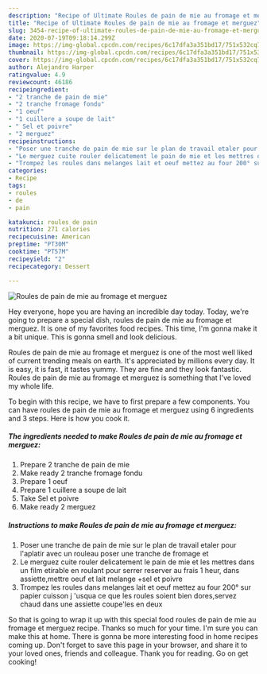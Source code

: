 ```yaml
---
description: "Recipe of Ultimate Roules de pain de mie au fromage et merguez"
title: "Recipe of Ultimate Roules de pain de mie au fromage et merguez"
slug: 3454-recipe-of-ultimate-roules-de-pain-de-mie-au-fromage-et-merguez
date: 2020-07-19T09:18:14.299Z
image: https://img-global.cpcdn.com/recipes/6c17dfa3a351bd17/751x532cq70/roules-de-pain-de-mie-au-fromage-et-merguez-photo-principale-de-la-recette.jpg
thumbnail: https://img-global.cpcdn.com/recipes/6c17dfa3a351bd17/751x532cq70/roules-de-pain-de-mie-au-fromage-et-merguez-photo-principale-de-la-recette.jpg
cover: https://img-global.cpcdn.com/recipes/6c17dfa3a351bd17/751x532cq70/roules-de-pain-de-mie-au-fromage-et-merguez-photo-principale-de-la-recette.jpg
author: Alejandro Harper
ratingvalue: 4.9
reviewcount: 46186
recipeingredient:
- "2 tranche de pain de mie"
- "2 tranche fromage fondu"
- "1 oeuf"
- "1 cuillere a soupe de lait"
- " Sel et poivre"
- "2 merguez"
recipeinstructions:
- "Poser une tranche de pain de mie sur le plan de travail etaler pour l&#39;aplatir avec un rouleau poser une tranche de fromage et"
- "Le merguez cuite rouler delicatement le pain de mie et les mettres dans un film etirable en roulant pour serrer reserver au frais 1 heur, dans assiette,mettre oeuf et lait melange +sel et poivre"
- "Trompez les roules dans melanges lait et oeuf mettez au four 200° sur papier cuisson j &#39;usqua ce que les roules soient bien dores,servez chaud dans une assiette coupe&#39;les en deux"
categories:
- Recipe
tags:
- roules
- de
- pain

katakunci: roules de pain 
nutrition: 271 calories
recipecuisine: American
preptime: "PT30M"
cooktime: "PT57M"
recipeyield: "2"
recipecategory: Dessert

---
```



![Roules de pain de mie au fromage et merguez](https://img-global.cpcdn.com/recipes/6c17dfa3a351bd17/751x532cq70/roules-de-pain-de-mie-au-fromage-et-merguez-photo-principale-de-la-recette.jpg)

Hey everyone, hope you are having an incredible day today. Today, we're going to prepare a special dish, roules de pain de mie au fromage et merguez. It is one of my favorites food recipes. This time, I'm gonna make it a bit unique. This is gonna smell and look delicious.

Roules de pain de mie au fromage et merguez is one of the most well liked of current trending meals on earth. It's appreciated by millions every day. It is easy, it is fast, it tastes yummy. They are fine and they look fantastic. Roules de pain de mie au fromage et merguez is something that I've loved my whole life.




To begin with this recipe, we have to first prepare a few components. You can have roules de pain de mie au fromage et merguez using 6 ingredients and 3 steps. Here is how you cook it.

<!--inarticleads1-->

##### The ingredients needed to make Roules de pain de mie au fromage et merguez:

1. Prepare 2 tranche de pain de mie
1. Make ready 2 tranche fromage fondu
1. Prepare 1 oeuf
1. Prepare 1 cuillere a soupe de lait
1. Take  Sel et poivre
1. Make ready 2 merguez




<!--inarticleads2-->

##### Instructions to make Roules de pain de mie au fromage et merguez:

1. Poser une tranche de pain de mie sur le plan de travail etaler pour l&#39;aplatir avec un rouleau poser une tranche de fromage et
1. Le merguez cuite rouler delicatement le pain de mie et les mettres dans un film etirable en roulant pour serrer reserver au frais 1 heur, dans assiette,mettre oeuf et lait melange +sel et poivre
1. Trompez les roules dans melanges lait et oeuf mettez au four 200° sur papier cuisson j &#39;usqua ce que les roules soient bien dores,servez chaud dans une assiette coupe&#39;les en deux




So that is going to wrap it up with this special food roules de pain de mie au fromage et merguez recipe. Thanks so much for your time. I'm sure you can make this at home. There is gonna be more interesting food in home recipes coming up. Don't forget to save this page in your browser, and share it to your loved ones, friends and colleague. Thank you for reading. Go on get cooking!
